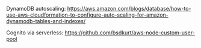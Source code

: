 DynamoDB autoscaling: https://aws.amazon.com/blogs/database/how-to-use-aws-cloudformation-to-configure-auto-scaling-for-amazon-dynamodb-tables-and-indexes/

Cognito via serverless: https://github.com/bsdkurt/aws-node-custom-user-pool

